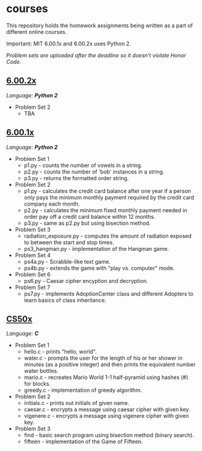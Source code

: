 # courses

This repository holds the homework assignments being written as a part of different online courses.

Important: MIT 6.00.1x and 6.00.2x uses Python 2.

*Problem sets are uploaded after the deadline so it doesn't violate Honor Code.*

## [6.00.2x](https://www.edx.org/course/introduction-computational-thinking-data-mitx-6-00-2x-3)
*Language: __Python 2__*

* Problem Set 2
    * TBA

## [6.00.1x](https://www.edx.org/course/introduction-computer-science-mitx-6-00-1x-6)
*Language: __Python 2__*

* Problem Set 1
    * p1.py - counts the number of vowels in a string.
    * p2.py - counts the number of 'bob' instances in a string.
    * p3.py - returns the formatted order string.
* Problem Set 2
    * p1.py - calculates the credit card balance after one year if a person only pays the minimum monthly payment required by the credit card company each month.
    * p2.py - calculates the minimum fixed monthly payment needed in order pay off a credit card balance within 12 months.
    * p3.py - same as p2.py but using bisection method.
* Problem Set 3
    * radiation_exposure.py - computes the amount of radiation exposed to between the start and stop times.
    * ps3_hangman.py - implementation of the Hangman game.
* Problem Set 4
    * ps4a.py - Scrabble-like text game.
    * ps4b.py - extends the game with "play vs. computer" mode.
* Problem Set 6
    * ps6.py - Caesar cipher encyption and decryption.
* Problem Set 7
    * ps7.py - implements AdoptionCenter class and different Adopters to learn basics of class inheritance.

## [CS50x](https://www.edx.org/course/introduction-computer-science-harvardx-cs50x)
*Language: __C__*

* Problem Set 1
    * hello.c - prints "hello, world".
    * water.c - prompts the user for the length of his or her shower in minutes (as a positive integer) and then prints the equivalent number water bottles.
    * mario.c - recreates Mario World 1-1 half-pyramid using hashes (#) for blocks.
    * greedy.c - implementation of greedy algorithm.
* Problem Set 2
    * initials.c - prints out initials of given name.
    * caesar.c - encrypts a message using caesar cipher with given key.
    * vigenere.c - encrypts a message using vigenere cipher with given key.
* Problem Set 3
    * find - basic search program using bisection method (binary search).
    * fifteen - implementation of the Game of Fifteen.
